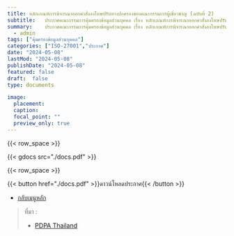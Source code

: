 ```yaml
---
title: หลักเกณฑ์การพิจารณาออกคำสั่งลงโทษปรับทางปกครองของคณะกรรมการผู้เชี่ยวชาญ (ฉบับที่ 2)
subtitle: 	ประกาศคณะกรรมการคุ้มครองข้อมูลส่วนบุคคล เรื่อง หลักเกณฑ์การพิจารณาออกคำสั่งลงโทษปรับทางปกครองของคณะกรรมการผู้เชี่ยวชาญ (ฉบับที่ 2) พ.ศ. 2567
summary: 	ประกาศคณะกรรมการคุ้มครองข้อมูลส่วนบุคคล เรื่อง หลักเกณฑ์การพิจารณาออกคำสั่งลงโทษปรับทางปกครองของคณะกรรมการผู้เชี่ยวชาญ (ฉบับที่ 2) พ.ศ. 2567
  - admin
tags: ["คุ้มครองข้อมูลส่วนบุคคล"]
categories: ["ISO-27001","ประกาศ"]
date: "2024-05-08"
lastMod: "2024-05-08"
publishDate: "2024-05-08"
featured: false
draft:  false
type: documents

image:
  placement:
  caption:
  focal_point: ""
  preview_only: true
---
```




{{< row_space >}}

{{< gdocs src="./docs.pdf" >}}

{{< row_space >}}

 

{{< button href="./docs.pdf" >}}ดาวน์โหลดประกาศ{{< /button >}}

- [กลับเมนูหลัก](../../section/)

> ที่มา : 
> - [PDPA Thailand](https://www.pdpc.or.th/6009/)